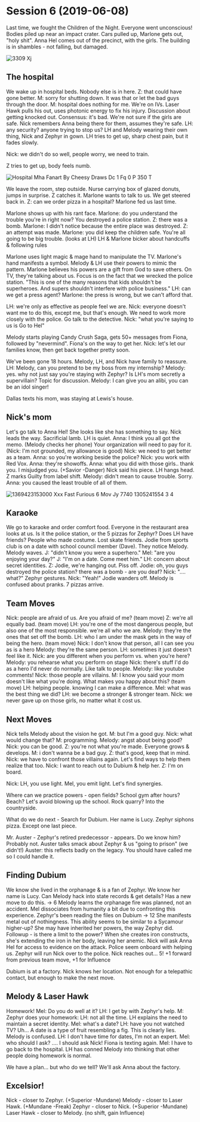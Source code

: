 <!-- TITLE: Session 6 -->
<!-- SUBTITLE: Team vs. Hospital. Everyone gives an accounting of themselves to their caretakers. -->

# Session 6 (2019-06-08)
Last time, we fought the Children of the Night.
Everyone went unconscious! Bodies piled up near an impact crater.
Cars pulled up, Marlone gets out, "holy shit".
Anna Hel comes out of the precinct, with the girls.
The building is in shambles - not falling, but damaged.

![3309 Xj](/uploads/sycamour/3309-xj.jpg "3309 Xj")

## The hospital

We wake up in hospital beds. Nobody else is in here.
Z: that could have gone better. M: sorry for shutting down. It was that or let the bad guys through the door.
M: hospital does nothing for me.
We're on IVs. Laser Hawk pulls his out, uses photonic energy to fix his injury.
Discussion about getting knocked out. Consensus: it's bad.
We're not sure if the girls are safe. Nick remembers Anna being there for them, assumes they're safe.
LH: any security? anyone trying to stop us?
LH and Melody wearing their own thing, Nick and Zephyr in gown.
LH tries to get up, sharp chest pain, but it fades slowly.

Nick: we didn't do so well, people worry, we need to train.

Z tries to get up, body feels numb.

![Hospital Mha Fanart By Cheesy Draws Dc 1 Fq 0 P 350 T](/uploads/sycamour/hospital-mha-fanart-by-cheesy-draws-dc-1-fq-0-p-350-t.jpg "Hospital Mha Fanart By Cheesy Draws Dc 1 Fq 0 P 350 T")

We leave the room, step outside. Nurse carrying box of glazed donuts, jumps in surprise. Z catches it.
Marlone wants to talk to us.
We get steered back in.
Z: can we order pizza in a hospital? Marlone fed us last time.

Marlone shows up with his rant face.
Marlone: do you understand the trouble you're in right now? You destroyed a police station.
Z: there was a bomb.
Marlone: I didn't notice because the entire place was destroyed.
Z: an attempt was made.
Marlone: you did keep the children safe. You're all going to be big trouble. (looks at LH)
LH & Marlone bicker about handcuffs & following rules

Marlone uses light magic & mage hand to manipulate the TV.
Marlone's hand manifests a symbol. Melody & LH use their powers to mimic the pattern.
Marlone believes his powers are a gift from God to save others.
On TV, they're talking about us. Focus is on the fact that we wrecked the police station. "This is one of the many reasons that kids shouldn't be superheroes. And supers shouldn't interfere with police business."
LH: can we get a press agent?
Marlone: the press is wrong, but we can't afford that.

LH: we're only as effective as people feel we are.
Nick: everyone doesn't want me to do this, except me, but that's enough.
We need to work more closely with the police.
Go talk to the detective.
Nick: "what you're saying to us is Go to Hel"

Melody starts playing Candy Crush Saga, gets 50+ messages from Fiona, followed by "nevermind".
Fiona's on the way to get her.
Nick: let's let our families know, then get back together pretty soon.

We've been gone 18 hours. Melody, LH, and Nick have family to reassure.
LH: Melody, can you pretend to be my boss from my internship?
Melody: yes. why not just say you're staying with Zephyr?
Is LH's mom secretly a supervillain? Topic for discussion.
Melody: I can give you an alibi, you can be an idol singer!

Dallas texts his mom, was staying at Lewis's house.

## Nick's mom

Let's go talk to Anna Hel! She looks like she has something to say.
Nick leads the way. Sacrificial lamb. LH is quiet.
Anna: I think you all got the memo. (Melody checks her phone)
Your organization will need to pay for it. (Nick: I'm not grounded, my allowance is good)
Nick: we need to get better as a team. Anna: so you're working beside the police? Nick: you work with Red Vox. Anna: they're showoffs.
Anna: what you did with those girls.. thank you. I misjudged you. (+Savior -Danger)
Nick said his piece. LH hangs head. Z marks Guilty from label shift.
Melody: didn't mean to cause trouble. Sorry. Anna: you caused the least trouble of all of them.

![1369423153000 Xxx Fast Furious 6 Mov Jy 7740 1305241554 3 4](/uploads/sycamour/1369423153000-xxx-fast-furious-6-mov-jy-7740-1305241554-3-4.jpg "1369423153000 Xxx Fast Furious 6 Mov Jy 7740 1305241554 3 4")

## Karaoke

We go to karaoke and order comfort food.
Everyone in the restaurant area looks at us. Is it the police station, or the 5 pizzas for Zephyr?
Does LH have friends? People who made costume. Lost skate friends.
Jodie from sports club is on a date with school council member (Dave). They notice Melody. Melody waves.
J: "didn't know you were a superhero." Mel: "are you enjoying your day?" J: "I'm on a date. Come meet him."
LH: concern about secret identities.
Z: Jodie, we're hanging out. Piss off.
Jodie: oh, you guys destroyed the police station? there was a bomb - are you deaf?
Nick: ".... what?"  Zephyr gestures. Nick: "Yeah!"
Jodie wanders off. Melody is confused about pranks.
7 pizzas arrive.

## Team Moves

Nick: people are afraid of us. Are you afraid of me? (team move)
Z: we're all equally bad. (team move)
LH: you're one of the most dangerous people, but also one of the most responsible. we're all who we are.
Melody: they're the ones that set off the bomb.
LH: who I am under the mask gets in the way of being the hero. (team move)
Nick: I don't know that person, all I can see you as is a hero
Melody: they're the same person.
LH: sometimes it just doesn't feel like it.
Nick: are you different when you perform vs. when you're here?
Melody: you rehearse what you perform on stage
Nick: there's stuff I'd do as a hero I'd never do normally. Like talk to people.
Melody: like youtube comments! Nick: those people are villains.
M: I know you said your mom doesn't like what you're doing. What makes you happy about this? (team move)
LH: helping people. knowing I can make a difference.
Mel: what was the best thing we did? LH: we become a stronger & stronger team.
Nick: we never gave up on those girls, no matter what it cost us.

## Next Moves

Nick tells Melody about the vision he got.
M: but I'm a good guy. Nick: what would change that? M: programming.
Melody: angst about being good? Nick: you can be good.
Z: you're not what you're made. Everyone grows & develops.
M: i don't wanna be a bad guy. Z: that's good, keep that in mind.
Nick: we have to confront those villains again. Let's find ways to help them realize that too.
Nick: I want to reach out to Dubium & help her.
Z: I'm on board.

Nick: LH, you use light. Mel, you emit light. Let's find synergies.

Where can we practice powers - open fields? School gym after hours? Beach? Let's avoid blowing up the school. Rock quarry? Into the countryside.

What do we do next - Search for Dubium.
Her name is Lucy.
Zephyr siphons pizza. Except one last piece.

Mr. Auster - Zephyr's retired predecessor - appears.
Do we know him? Probably not.
Auster talks smack about Zephyr & us "going to prison" (we didn't!)
Auster: this reflects badly on the legacy. You should have called me so I could handle it.

## Finding Dubium

We know she lived in the orphanage & is a fan of Zephyr. We know her name is Lucy.
Can Melody hack into state records & get details? Has a new move to do this. -> 6
Melody learns the orphanage fire was planned, not an accident. Mel dissociates from humanity a bit due to confronting this experience.
Zephyr's been reading the files on Dubium -> 12
She manifests metal out of nothingness.
This ability seems to be similar to a Sycamour higher-up? She may have inherited her powers, the way Zephyr did. Followup - is there a limit to the power? When she creates iron constructs, she's extending the iron in her body, leaving her anemic.
Nick will ask Anna Hel for access to evidence on the attack. Police seem onboard with helping us. Zephyr will run Nick over to the police.
Nick reaches out... 5! +1 forward from previous team move, +1 for Influence

Dubium is at a factory. Nick knows her location.
Not enough for a telepathic contact, but enough to make the next move.

## Melody & Laser Hawk

Homework! Mel: Do you do well at it? LH: I get by with Zephyr's help. M: Zephyr does your homework: LH: not all the time.
LH explains the need to maintain a secret identity.
Mel: what's a date? LH: have you not watched TV? Uh...
A date is a type of fruit resembling a fig. This is clearly lies. Melody is confused.
LH: I don't have time for dates, I'm not an expert.
Mel: who should I ask? .... I should ask Nick!
Fiona is texting again. Mel: I have to go back to the hospital.
LH has conned Melody into thinking that other people doing homework is normal.

We have a plan... but who do we tell?
We'll ask Anna about the factory.

## Excelsior!

Nick - closer to Zephyr. (+Superior -Mundane)
Melody - closer to Laser Hawk. (+Mundane -Freak)
Zephyr - closer to Nick. (+Superior -Mundane)
Laser Hawk - closer to Melody. (no shift, gain Influence)
